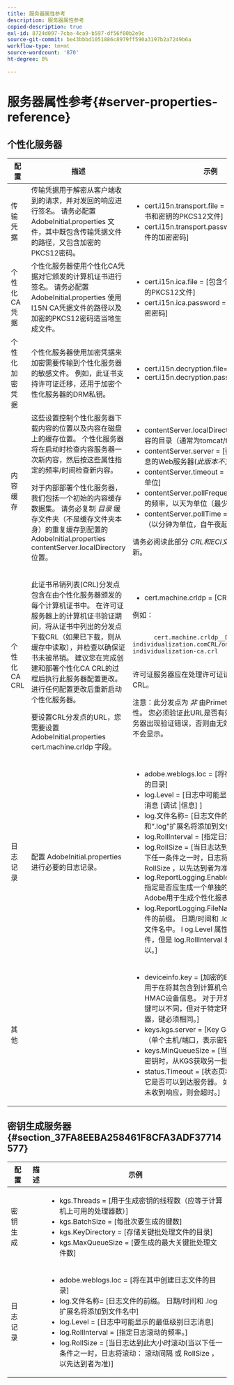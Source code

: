 ```yaml
---
title: 服务器属性参考
description: 服务器属性参考
copied-description: true
exl-id: 8724d097-7cba-4ca9-b597-df56f80b2e9c
source-git-commit: be43bbbd1051886c8979ff590a3197b2a7249b6a
workflow-type: tm+mt
source-wordcount: '870'
ht-degree: 0%

---
```


# 服务器属性参考{#server-properties-reference}

<!--<a id="section_EC8810492A454BDBA6013FE376360F4E"></a>-->

## 个性化服务器

<table id="table_ats_tk2_jr">  
 <thead> 
  <tr> 
   <th class="entry"> 配置 </th> 
   <th class="entry"> 描述 </th> 
   <th class="entry"> 示例 </th> 
  </tr> 
 </thead>
 <tbody> 
  <tr> 
   <td> 传输凭据 </td> 
   <td>传输凭据用于解密从客户端收到的请求，并对发回的响应进行签名。 请务必配置 <span class="filepath"> AdobeInitial.properties</span> 文件，其中既包含传输凭据文件的路径，又包含加密的PKCS12密码。 </td> 
   <td> 
    <ul id="ul_itx_fl2_jr"> 
     <li id="li_A2E65253F37245268A41E6B9C958C8DF"><span class="codeph"> cert.i15n.transport.file = </span> [包含个性化传输证书和密钥的PKCS12文件] </li> 
     <li id="li_28CDFC0B3D684795AF4708B6D26DF83F"><span class="codeph"> cert.i15n.transport.password =</span> [PKCS12文件的加密密码] </li> 
    </ul> </td> 
  </tr> 
  <tr> 
   <td> 个性化CA凭据 </td> 
   <td>个性化服务器使用个性化CA凭据对它颁发的计算机证书进行签名。 请务必配置 <span class="filepath"> AdobeInitial.properties</span> 使用I15N CA凭据文件的路径以及加密的PKCS12密码适当地生成文件。 </td> 
   <td> 
    <ul id="ul_xsj_nl2_jr"> 
     <li id="li_5A770D8A482F41A4A9AB63CA52C2EB90"><span class="codeph"> cert.i15n.ica.file =</span> [包含个性化CA证书和密钥的PKCS12文件] </li> 
     <li id="li_C3C4A2D9AA2A4F86B6DDCFFD9CB55CBB"><span class="codeph"> cert.i15n.ica.password =</span> [PKCS12文件的加密密码] </li> 
    </ul> </td> 
  </tr> 
  <tr> 
   <td> 个性化加密凭据 </td> 
   <td> 个性化服务器使用加密凭据来加密需要传输到个性化服务器的敏感文件。 例如，此证书支持许可证迁移，还用于加密个性化服务器的DRM私钥。 </td> 
   <td> 
    <ul id="ul_nbr_kpd_w5"> 
     <li id="li_4226AD6CC85740669DAF467EFD00BBBE"><span class="codeph"> cert.i15n.decryption.file=i15n_transport.pfx</span> </li> 
     <li id="li_F51BDD94F4724FA58CEF9470B6FEE33B"><span class="codeph"> cert.i15n.decryption.password=password</span> </li> 
    </ul> </td> 
  </tr> 
  <tr> 
   <td> 内容缓存 </td> 
   <td>这些设置控制个性化服务器下载内容的位置以及内容在磁盘上的缓存位置。 个性化服务器将在启动时检查内容服务器一次新内容，然后按这些属性指定的频率/时间检查新内容。 <p>对于内部部署个性化服务器，我们包括一个初始的内容缓存数据集。 请务必复制 <i>目录</i> 缓存文件夹（不是缓存文件夹本身）的重复缓存到配置的 <span class="filepath"> AdobeInitial.properties</span> <span class="codeph"> contentServer.localDirectory</span> 位置。 </p> </td> 
   <td> 
    <ul id="ul_r4n_1r2_jr"> 
     <li id="li_CA5F562577B04B4A9966EF46E039A137"><span class="codeph"> contentServer.localDirectory =</span> [存储本地内容的目录（通常为tomcat/temp）] </li> 
     <li id="li_9A78FBD6C54D47708226378340B46E8E"><span class="codeph"> contentServer.server =</span> [要联系以获取ECI信息的Web服务器(<i>此版本不支持</i>)] </li> 
     <li id="li_4E7D7F76085D411688B5003E855F860B"><span class="codeph"> contentServer.timeout =</span> [连接超时，以秒为单位] </li> 
     <li id="li_4B751F238A1643A7AC730CD9354887B6"><span class="codeph"> contentServer.pollFrequency =</span> [轮询服务器的频率，以天为单位（最少1天）] </li> 
     <li id="li_8E23C3C6E7EF46B0AFDD7993DE79F142"><span class="codeph"> contentServer.pollTime =</span> [轮询服务器的时间（以分钟为单位，自午夜起）] </li> 
    </ul> <p>请务必阅读此部分 <i>CRL和ECI文件</i> 使缓存保持最新。 </p> </td> 
  </tr> 
  <tr> 
   <td> 个性化CA CRL </td> 
   <td> <p>此证书吊销列表(CRL)分发点包含在由个性化服务器颁发的每个计算机证书中。 在许可证服务器上的计算机证书验证期间，将从证书中列出的分发点下载CRL（如果已下载，则从缓存中读取），并检查以确保证书未被吊销。 建议您在完成创建和部署个性化CA CRL的过程后执行此服务器配置更改。 进行任何配置更改后重新启动个性化服务器。 </p> <p>要设置CRL分发点的URL，您需要设置 <span class="filepath"> AdobeInitial.properties</span> <span class="codeph"> cert.machine.crldp</span> 字段。 </p> </td> 
   <td> 
    <ul id="ul_eq3_lv2_jr"> 
     <li id="li_5E37A9E318D742B6A5E1035120888819"><span class="codeph"> cert.machine.crldp =</span> [CRL分发点] </li> 
    </ul> <p>例如： </p>
    <p> <code>
      cert.machine.crldp__DEV=<span>tps://onprem-individualization.com</span>CRL/onprem-individualization-ca.crl
     </code></p>
     <p>许可证服务器应在处理许可证请求后自动下载此CRL。 </p> <p importance="high">注意：此分发点为 <i>非</i> 由Primetime DRM检查有效性。 您必须验证此URL是否有效。 除非许可证服务器出现验证错误，否则由无效URL导致的错误将不会显示。 </p> </td> 
  </tr> 
  <tr> 
   <td> 日志记录 </td> 
   <td>配置 <span class="filepath"> AdobeInitial.properties</span> 进行必要的日志记录。 </td> 
   <td> 
    <ul id="ul_j1v_kw2_jr"> 
     <li id="li_B60002B33A3042FCBE1F694454966469"><span class="codeph"> adobe.weblogs.loc =</span> [将在其中创建日志文件的目录] </li> 
     <li id="li_2DD4406FBBF047589BAAAE1C9082D8B3"><span class="codeph"> log.Level =</span> [日志中可能显示的最低级别日志消息 <span class="codeph"> [调试 |信息]</span> ] </li> 
     <li id="li_610FAF239A554CE59DAC455174F0CF0A"><span class="codeph"> log.文件名称=</span> [日志文件的前缀。 日期/时间和“.log”扩展名将添加到文件名 </li> 
     <li id="li_1F2913B209BE4A0E8207FAAD052D1764"><span class="codeph"> log.RollInterval =</span> [指定日志滚动的频率。] </li> 
     <li id="li_3F46C15488114BB5B41035F710E7A19F"><span class="codeph"> log.RollSize =</span> [当日志达到此大小时滚动(当以下任一条件之一时，日志将滚动： <span class="codeph"> 滚动间隔</span> 或 <span class="codeph"> RollSize</span> ，以先达到者为准)] </li> 
     <li id="li_DA32E862F7B0413885DA20633B682484"><span class="codeph"> log.ReportLogging.Enabled =</span>[ [true | false ]指定是否应生成一个单独的文件，其中包含Adobe用于生成个性化报表的数据。] </li> 
     <li id="li_465CC6D81B8A484CBF4E7A39F7AF86AA"><span class="codeph"> log.ReportLogging.FileName =</span> [报告日志文件的前缀。 日期/时间和 <span class="filepath"> .log</span> 扩展名将添加到文件名中。 l<span class="codeph"> og.Level</span> 属性不适用于此日志文件，但是 <span class="codeph"> log.RollInterval</span> 和 <span class="codeph"> log.RollSize</span> 可以。] </li> 
    </ul> </td> 
  </tr> 
  <tr> 
   <td> 其他 </td> 
   <td></td> 
   <td> 
    <ul id="ul_b3b_g1f_jr"> 
     <li id="li_FACF07CB332D416E91FD34DE48152FAA"><span class="codeph"> deviceinfo.key =</span> [加密的Base64编码密钥，用于在将其包含到计算机令牌中之前用于HMAC设备信息。 对于开发/暂存/生产环境，键可以不同，但对于特定环境中的所有服务器，键必须相同。] </li> 
     <li id="li_B19C77FD6F91496294DBF836A1922EE1"><span class="codeph"> keys.kgs.server =</span> [Key Gen Server的位置（单个主机/端口，表示密钥服务器池）] </li> 
     <li id="li_5DA3C89770804B148EF6FAF01A5AD958"><span class="codeph"> keys.MinQueueSize =</span> [当队列中还有这么多密钥时，从KGS获取另一批密钥] </li> 
     <li id="li_0C2E5F2FDB824182A6BE418B041D2F28"><span class="codeph"> status.Timeout =</span> [状态页将ping KGS以确定它是否可以到达服务器。 如果在指定的时间内未收到响应，则会超时。] </li> 
    </ul> </td> 
  </tr> 
 </tbody> 
</table>

## 密钥生成服务器 {#section_37FA8EEBA258461F8CFA3ADF37714577}

<table id="table_ats_tk2_js"> 
 <thead> 
  <tr> 
   <th class="entry"> 配置 </th> 
   <th class="entry"> 描述 </th> 
   <th class="entry"> 示例 </th> 
  </tr> 
 </thead>
 <tbody> 
  <tr> 
   <td> 密钥生成 </td> 
   <td></td> 
   <td> 
    <ul id="ul_nlj_ydf_jr"> 
     <li id="li_E4347D572F004BF0B237A662BFE7F3ED"><span class="codeph"> kgs.Threads =</span> [用于生成密钥的线程数（应等于计算机上可用的处理器数）] </li> 
     <li id="li_EDBC2535D48E4A66AEB240DB337187FC"><span class="codeph"> kgs.BatchSize =</span> [每批次要生成的键数] </li> 
     <li id="li_07B41546D94F42349103BF8AF4605E14"><span class="codeph"> kgs.KeyDirectory =</span> [存储关键批处理文件的目录] </li> 
     <li id="li_F4962C97DC3D491DA7FAC826E38A4459"><span class="codeph"> kgs.MaxQueueSize =</span> [要生成的最大关键批处理文件数] </li> 
    </ul> </td> 
  </tr> 
  <tr> 
   <td> 日志记录 </td> 
   <td></td> 
   <td> 
    <ul id="ul_kwq_12f_jr"> 
     <li id="li_5E5D34FE5EB44BB898090494C7DDEBD8"><span class="codeph"> adobe.weblogs.loc =</span> [将在其中创建日志文件的目录] </li> 
     <li id="li_0E34CD32CD5E47729B69B50414F93678"><span class="codeph"> log.文件名称=</span> [日志文件的前缀。 日期/时间和 <span class="filepath"> .log</span> 扩展名将添加到文件名中] </li> 
     <li id="li_8AB15ACEC39041A2A04C7301154C6EDB"><span class="codeph"> log.Level =</span> [日志中可能显示的最低级别日志消息] </li> 
     <li id="li_A17E84DA3ED243F381FF3A6184A3CAA0"><span class="codeph"> log.RollInterval =</span> [指定日志滚动的频率。] </li> 
     <li id="li_C2B3D111608945DA9D1428BE98D61664"><span class="codeph"> log.RollSize =</span> [当日志达到此大小时滚动(当以下任一条件之一时，日志将滚动： <span class="codeph"> 滚动间隔</span> 或 <span class="codeph"> RollSize</span> ，以先达到者为准)] </li> 
    </ul> </td> 
  </tr> 
 </tbody> 
</table>

